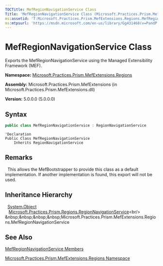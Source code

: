 ```yaml
---
TOCTitle: MefRegionNavigationService Class
Title: 'MefRegionNavigationService Class (Microsoft.Practices.Prism.MefExtensions.Regions)'
ms:assetid: 'T:Microsoft.Practices.Prism.MefExtensions.Regions.MefRegionNavigationService'
ms:mtpsurl: 'https://msdn.microsoft.com/en-us/library/Gg431468(v=PandP.50)'
---
```


# MefRegionNavigationService Class

Exports the MefRegionNavigationService using the Managed Extensibility Framework (MEF).

**Namespace:** [Microsoft.Practices.Prism.MefExtensions.Regions](https://msdn.microsoft.com/en-us/library/microsoft.practices.prism.mefextensions.regions(v=pandp.50))

**Assembly:** Microsoft.Practices.Prism.MefExtensions (in Microsoft.Practices.Prism.MefExtensions.dll)

**Version:** 5.0.0.0 (5.0.0.0)

## Syntax

```C#
public class MefRegionNavigationService : RegionNavigationService
```

```VB
'Declaration
Public Class MefRegionNavigationService
	Inherits RegionNavigationService
```

## Remarks

&nbsp;&nbsp;This allows the MefBootstrapper to provide this class as a default implementation. If another implementation is found, this export will not be used.

## Inheritance Hierarchy

&nbsp;&nbsp;[System.Object](http://msdn2.microsoft.com/en-us/library/e5kfa45b)<br/>
&nbsp;&nbsp;&nbsp;[Microsoft.Practices.Prism.Regions.RegionNavigationService](https://msdn.microsoft.com/en-us/library/microsoft.practices.prism.regions.regionnavigationservice(v=pandp.50))<br/>
&nbsp;&nbsp;&nbsp;&nbsp;Microsoft.Practices.Prism.MefExtensions.Regions.MefRegionNavigationService

## See Also

[MefRegionNavigationService Members](https://msdn.microsoft.com/en-us/library/microsoft.practices.prism.mefextensions.regions.mefregionnavigationservice_members(v=pandp.50))

[Microsoft.Practices.Prism.MefExtensions.Regions Namespace](https://msdn.microsoft.com/en-us/library/microsoft.practices.prism.mefextensions.regions(v=pandp.50))